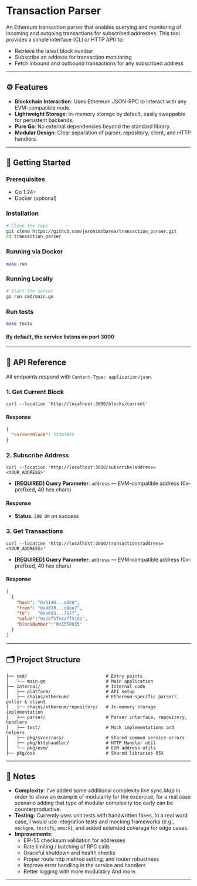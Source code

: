 # Transaction Parser

An Ethereum transaction parser that enables querying and monitoring of incoming and outgoing transactions for subscribed addresses. This tool provides a simple interface (CLI or HTTP API) to:

- Retrieve the latest block number
- Subscribe an address for transaction monitoring
- Fetch inbound and outbound transactions for any subscribed address

---

## ⚙️ Features

- **Blockchain Interaction**: Uses Ethereum JSON-RPC to interact with any EVM-compatible node.
- **Lightweight Storage**: In-memory storage by default, easily swappable for persistent backends.
- **Pure Go**: No external dependencies beyond the standard library.
- **Modular Design**: Clear separation of parser, repository, client, and HTTP handlers.

---

## 🚀 Getting Started

### Prerequisites
- Go 1.24+
- Docker (optional)

### Installation

```bash
# Clone the repo
git clone https://github.com/jeronimobarea/transaction_parser.git
cd transaction_parser
```

### Running via Docker

```bash
make run
```

### Running Locally

```bash
# Start the server
go run cmd/main.go
```

### Run tests
```bash
make tests
```

#### By default, the service listens on port 3000

---

## 🔌 API Reference

All endpoints respond with `Content-Type: application/json`.

### 1. Get Current Block

```curl
curl --location 'http://localhost:3000/blocks/current'
```

#### Response

```json
{
  "currentBlock": 22347822
}
```

### 2. Subscribe Address

```
curl --location 'http://localhost:3000/subscribe?address=<YOUR_ADDRESS>'
```

- **[REQUIRED] Query Parameter**: `address` — EVM-compatible address (0x-prefixed, 40 hex chars)

#### Response
- **Status**: `200 OK` on success

### 3. Get Transactions

```
curl --location 'http://localhost:3000/transactions?address=<YOUR_ADDRESS>'
```
- **[REQUIRED] Query Parameter**: `address` — EVM-compatible address (0x-prefixed, 40 hex chars)

#### Response
```json
[
  {
    "hash": "0x5140...e020",
    "from": "0x4838...d9ee7",
    "to":   "0xe688...7127",
    "value":"0x2bf5fe4aff5181",
    "blockNumber":"0x1550035"
  }
]
```

---

## 🗂️ Project Structure

```
├── cmd/                              # Entry points
│   └── main.go                       # Main application
├── internal/                         # Internal code
│   ├── platform/                     # API setup
│   ├── chains/ethereum/              # Ethereum-specific parserr, poller & client
│   ├── chains/ethereum/repository/   # In-memory storage implementation 
│   ├── parser/                       # Parser interface, repository, handlers
│   ├── test/                         # Mock implementations and helpers
│   ├── pkg/svcerrors/                # Shared common service errors
│   ├── pkg/httphandler/              # HTTP Handler util
│   └── pkg/evm/                      # EVM address utils
├── pkg/osx                           # Shared libraries OSX
```

---

## 📝 Notes

- **Complexity**: I've added some additional complexity like _sync.Map_ in order to show an example of modularity for the excercise, for a real case scenario adding that type of modular complexity too early can be counterproductive.
- **Testing**: Currently uses unit tests with handwritten fakes. In a real word case, I would use integration tests and mocking frameworks (e.g., `mockgen`, `testify`, `mmock`), and added extended coverage for edge cases.
- **Improvements**:
  - EIP-55 checksum validation for addresses
  - Rate limiting / batching of RPC calls
  - Graceful shutdown and health checks
  - Proper route http method setting, and router robustness
  - Improve error handling in the service and handlers
  - Better logging with more modulatiry
  And more.
---


